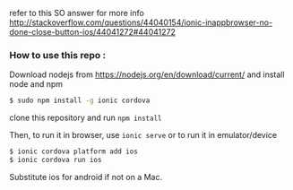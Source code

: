 refer to this SO answer for more info http://stackoverflow.com/questions/44040154/ionic-inappbrowser-no-done-close-button-ios/44041272#44041272

### How to use this repo :

Download nodejs from https://nodejs.org/en/download/current/ and install node and npm

```bash
$ sudo npm install -g ionic cordova
```
clone this repository and run ```npm install```

Then, to run it in browser, use ```ionic serve``` or 
to run it in emulator/device

```bash
$ ionic cordova platform add ios
$ ionic cordova run ios
```

Substitute ios for android if not on a Mac.

